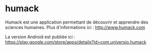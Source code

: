 # humack
Humack est une application permettant de découvrir et apprendre des sciences humaines. Plus d'informations ici : http://www.humack.com

La version Android est publiée ici :
https://play.google.com/store/apps/details?id=com.universio.humack